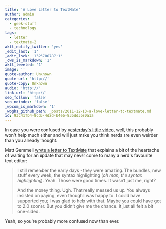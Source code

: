 ```yaml
---
title: 'A Love Letter to TextMate'
author: admin
categories:
  - geek-stuff
  - technology
tags:
  - letter
  - textmate-2
aktt_notify_twitter: 'yes'
_edit_last: '1'
_edit_lock: '1323786787:1'
_cws_is_markdown: '1'
aktt_tweeted: '1'
image: ''
quote-author: Unknown
quote-url: 'http://'
quote-copy: Unknown
audio: 'http://'
link-url: 'http://'
seo_follow: 'false'
seo_noindex: 'false'
_wpcom_is_markdown: '1'
_wpghs_github_path: _posts/2011-12-13-a-love-letter-to-textmate.md
id: 93c41fb4-8cd6-4d2d-b4eb-835dd3520a1a
---
```

<p>In case you were confused by <a href="https://chrisenns.com/2011/12/12/textmate-2-the-waitinging/">yesterday's little video</a>, well, this probably won't help much either and will just make you think nerds are even weirder than you already thought.</p>
<p>Matt Gemmell <a href="http://mattgemmell.com/2011/12/13/dear-textmate/">wrote a letter to TextMate</a> that explains a bit of the heartache of waiting for an update that may never come to many a nerd's favourite text editor:</p>
<blockquote><p>
  I still remember the early days - they were amazing. The bundles, new stuff every week, the syntax highlighting (<em>oh man, the syntax highlighting</em>). Yeah. Those were good times. It wasn’t just me, right?</p>
<p>  And the money thing. Ugh. That really messed us up. You always insisted on paying, even though I was happy to. I could have supported you; I was glad to help with that. Maybe you could have got to 2.0 sooner. But you didn’t give me the chance. It just all felt a bit one-sided.
</p></blockquote>
<p>Yeah, so you're probably more confused now than ever.</p>

